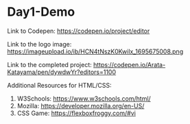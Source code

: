 # Day1-Demo

Link to Codepen: https://codepen.io/project/editor

Link to the logo image: https://imageupload.io/ib/HCN4tNszK0Kwilx_1695675008.png

Link to the completed project: https://codepen.io/Arata-Katayama/pen/dywdwYr?editors=1100

Additional Resources for HTML/CSS:
1. W3Schools: https://www.w3schools.com/html/
2. Mozilla: https://developer.mozilla.org/en-US/
3. CSS Game: https://flexboxfroggy.com/#vi

